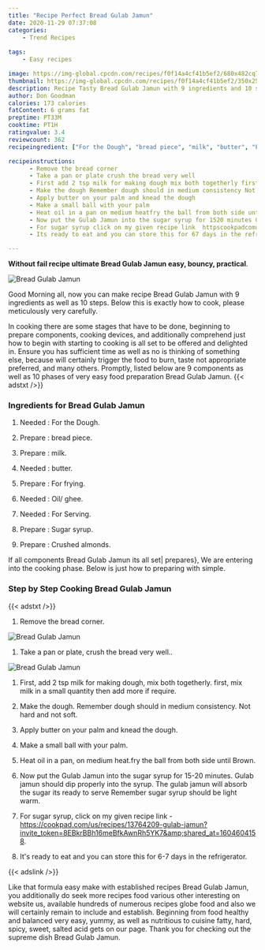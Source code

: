 ```yaml
---
title: "Recipe Perfect Bread Gulab Jamun"
date: 2020-11-29 07:37:08
categories:
    - Trend Recipes
    
tags:
    - Easy recipes

image: https://img-global.cpcdn.com/recipes/f0f14a4cf41b5ef2/680x482cq70/bread-gulab-jamun-recipe-main-photo.jpg
thumbnail: https://img-global.cpcdn.com/recipes/f0f14a4cf41b5ef2/350x250cq70/bread-gulab-jamun-recipe-main-photo.jpg
description: Recipe Tasty Bread Gulab Jamun with 9 ingredients and 10 stages of easy cooking.
author: Don Goodman
calories: 173 calories
fatContent: 6 grams fat
preptime: PT33M
cooktime: PT1H
ratingvalue: 3.4
reviewcount: 362
recipeingredient: ["For the Dough", "bread piece", "milk", "butter", "For frying", "Oil ghee", "For Serving", "Sugar syrup", "Crushed almonds"]

recipeinstructions: 
      - Remove the bread corner 
      - Take a pan or plate crush the bread very well 
      - First add 2 tsp milk for making dough mix both togetherly first mix milk in a small quantity then add more if require 
      - Make the dough Remember dough should in medium consistency Not hard and not soft 
      - Apply butter on your palm and knead the dough 
      - Make a small ball with your palm 
      - Heat oil in a pan on medium heatfry the ball from both side until Brown 
      - Now put the Gulab Jamun into the sugar syrup for 1520 minutes Gulab jamun should dip properly into the syrup The gulab jamun will absorb the sugar its ready to serve Remember sugar syrup should be light warm 
      - For sugar syrup click on my given recipe link  httpscookpadcomusrecipes13764209gulabjamuninvite_token8EBkrBBh16meBfkAwnRh5YK7shared_at1604604158 
      - Its ready to eat and you can store this for 67 days in the refrigerator

---
```




**Without fail recipe ultimate Bread Gulab Jamun easy, bouncy, practical**. 


![Bread Gulab Jamun](https://img-global.cpcdn.com/recipes/f0f14a4cf41b5ef2/680x482cq70/bread-gulab-jamun-recipe-main-photo.jpg "Bread Gulab Jamun")




Good Morning all, now you can make recipe Bread Gulab Jamun with 9 ingredients as well as 10 steps. Below this is exactly how to cook, please meticulously very carefully.

In cooking there are some stages that have to be done, beginning to prepare components, cooking devices, and additionally comprehend just how to begin with starting to cooking is all set to be offered and delighted in. Ensure you has sufficient time as well as no is thinking of something else, because will certainly trigger the food to burn, taste not appropriate preferred, and many others. Promptly, listed below are 9 components as well as 10 phases of very easy food preparation Bread Gulab Jamun.
{{< adstxt />}}

### Ingredients for Bread Gulab Jamun


1. Needed  : For the Dough.

1. Prepare  : bread piece.

1. Prepare  : milk.

1. Needed  : butter.

1. Prepare  : For frying.

1. Needed  : Oil/ ghee.

1. Needed  : For Serving.

1. Prepare  : Sugar syrup.

1. Prepare  : Crushed almonds.



If all components Bread Gulab Jamun its all set| prepares}, We are entering into the cooking phase. Below is just how to preparing with simple.

### Step by Step Cooking Bread Gulab Jamun

{{< adstxt />}}


1. Remove the bread corner.



![Bread Gulab Jamun](https://img-global.cpcdn.com/steps/78b2f5b9ae3e0131/160x128cq70/bread-gulab-jamun-recipe-step-1-photo.jpg" "Bread Gulab Jamun")



1. Take a pan or plate, crush the bread very well..



![Bread Gulab Jamun](https://img-global.cpcdn.com/steps/4a24b5a331234e41/160x128cq70/bread-gulab-jamun-recipe-step-2-photo.jpg" "Bread Gulab Jamun")



1. First, add 2 tsp milk for making dough, mix both togetherly. first, mix milk in a small quantity then add more if require.



1. Make the dough. Remember dough should in medium consistency. Not hard and not soft.



1. Apply butter on your palm and knead the dough.



1. Make a small ball with your palm.



1. Heat oil in a pan, on medium heat.fry the ball from both side until Brown.



1. Now put the Gulab Jamun into the sugar syrup for 15-20 minutes. Gulab jamun should dip properly into the syrup. The gulab jamun will absorb the sugar its ready to serve Remember sugar syrup should be light warm.



1. For sugar syrup, click on my given recipe link - https://cookpad.com/us/recipes/13764209-gulab-jamun?invite_token=8EBkrBBh16meBfkAwnRh5YK7&amp;shared_at=1604604158.



1. It&#39;s ready to eat and you can store this for 6-7 days in the refrigerator.





{{< adslink />}}

Like that formula easy make with established recipes Bread Gulab Jamun, you additionally do seek more recipes food various other interesting on website us, available hundreds of numerous recipes globe food and also we will certainly remain to include and establish. Beginning from food healthy and balanced very easy, yummy, as well as nutritious to cuisine fatty, hard, spicy, sweet, salted acid gets on our page. Thank you for checking out the supreme dish Bread Gulab Jamun.
